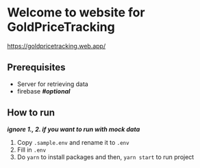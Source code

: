 # Welcome to website for GoldPriceTracking

https://goldpricetracking.web.app/

## Prerequisites

-   Server for retrieving data
-   firebase _**#optional**_

## How to run

**_ignore 1., 2. if you want to run with mock data_**

1. Copy `.sample.env` and rename it to `.env`
2. Fill in `.env`
3. Do `yarn` to install packages and then, `yarn start` to run project

